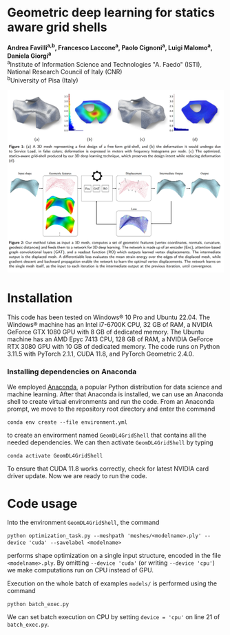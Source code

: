# Geometric deep learning for statics aware grid shells

**Andrea Favilli<sup>a,b</sup>, Francesco Laccone<sup>a</sup>, Paolo Cignoni<sup>a</sup>, Luigi Malomo<sup>a</sup>, Daniela Giorgi<sup>a</sup>**  
<sup>a</sup>Institute of Information Science and Technologies "A. Faedo" (ISTI), National Research Council of Italy (CNR)  
<sup>b</sup>University of Pisa (Italy)

![image](./images/teaser.png)

# Installation
This code has been tested on Windows® 10 Pro and Ubuntu 22.04. The Windows® machine has an Intel i7-6700K CPU, 32 GB of RAM, a NVIDIA GeForce GTX 1080 GPU with 8 GB of dedicated memory. The Ubuntu machine has an AMD Epyc 7413 CPU, 128 GB of RAM, a NVIDIA GeForce RTX 3080 GPU with 10 GB of dedicated memory. The code runs on Python 3.11.5 with PyTorch 2.1.1, CUDA 11.8, and PyTorch Geometric 2.4.0.

### Installing dependencies on Anaconda
We employed [Anaconda](https://www.anaconda.com/products/distribution), a popular Python distribution for data science and machine learning. After that Anaconda is installed, we can use an Anaconda shell to create virtual environments and run the code. From an Anaconda prompt, we move to the repository root directory and enter the command
~~~
conda env create --file environment.yml
~~~
to create an envirorment named ```GeomDL4GridShell``` that contains all the needed dependencies. We can then activate ```GeomDL4GridShell``` by typing
~~~
conda activate GeomDL4GridShell
~~~
To ensure that CUDA 11.8 works correctly, check for latest NVIDIA card driver update. Now we are ready to run the code.

# Code usage
Into the environment ```GeomDL4GridShell```, the command
~~~
python optimization_task.py --meshpath 'meshes/<modelname>.ply' --device 'cuda' --savelabel <modelname>
~~~
performs shape optimization on a single input structure, encoded in the file ```<modelname>.ply```. By omitting ```--device 'cuda'``` (or writing ```--device 'cpu'```) we make computations run on CPU instead of GPU.

Execution on the whole batch of examples ```models/``` is performed using the command
~~~
python batch_exec.py
~~~
We can set batch execution on CPU by setting ```device = 'cpu'``` on line 21 of ```batch_exec.py```.
